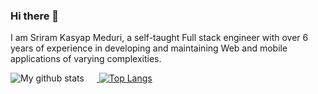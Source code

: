 ### Hi there 👋

I am Sriram Kasyap Meduri, a self-taught Full stack engineer with over 6 years of experience in developing and maintaining Web and mobile applications of varying complexities.

<a href="https://github.com/sriramkasyap" >
  <img alt="My github stats" src="https://github-readme-stats.vercel.app/api?username=sriramkasyap&theme=dark&include_all_commits=true&count_private=true&hide=issues&show_icons=true&custom_title=Stats" style="padding-right:20px;display: inline-block;"/>
</a>

<a href="https://github.com/sriramkasyap">
  <img alt="Top Langs" src="https://github-readme-stats.vercel.app/api/top-langs/?username=sriramkasyap&show_icons=true&theme=dark&hide=css,scss,less,java,hack,html,dart&layout=compact&langs_count=6"/>
</a>

